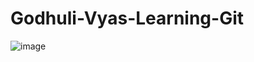# Godhuli-Vyas-Learning-Git



![image](https://github.com/GodhuliVyas/Godhuli-Vyas-Learning-Git/assets/126496013/6e166b00-4f4f-4372-87cd-755f6a6970b0)














